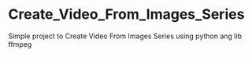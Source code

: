 # Create_Video_From_Images_Series
Simple project to Create Video From Images Series using python ang lib ffmpeg
